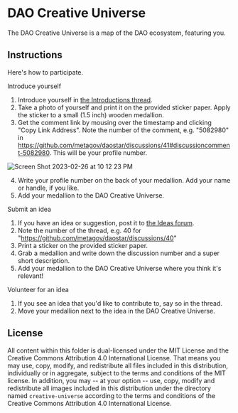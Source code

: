 # DAO Creative Universe
The DAO Creative Universe is a map of the DAO ecosystem, featuring you.

## Instructions
Here's how to participate.

Introduce yourself
1. Introduce yourself in [the Introductions thread](https://github.com/metagov/daostar/discussions/41).
2. Take a photo of yourself and print it on the provided sticker paper. Apply the sticker to a small (1.5 inch) wooden medallion.
3. Get the comment link by mousing over the timestamp and clicking "Copy Link Address". Note the number of the comment, e.g. "5082980" in https://github.com/metagov/daostar/discussions/41#discussioncomment-5082980. This will be your profile number.

![Screen Shot 2023-02-26 at 10 12 23 PM](https://user-images.githubusercontent.com/9309884/221479614-5e3f5c5e-dd6d-4a4a-bacf-0be8f52c12ea.png)

4. Write your profile number on the back of your medallion. Add your name or handle, if you like.
5. Add your medallion to the DAO Creative Universe.

<!-- 6. If your organization is a member of DAOstar One, add a little star. (Other categories will be coming.) -->

Submit an idea
1. If you have an idea or suggestion, post it to [the Ideas forum](https://github.com/metagov/daostar/discussions/categories/ideas).
2. Note the number of the thread, e.g. 40 for "https://github.com/metagov/daostar/discussions/40"
3. Print a sticker on the provided sticker paper.
4. Grab a medallion and write down the discussion number and a super short description.
5. Add your medallion to the DAO Creative Universe where you think it's relevant!

Volunteer for an idea
1. If you see an idea that you'd like to contribute to, say so in the thread.
2. Move your medallion next to the idea in the DAO Creative Universe.

## License
All content within this folder is dual-licensed under the MIT License and the Creative Commons Attribution 4.0 International License. That means you may use, copy, modify, and redistribute all files included in this distribution, individually or in aggregate, subject to the terms and conditions of the MIT license. In addition, you may -- at your option -- use, copy, modify and redistribute all images included in this distribution under the directory named `creative-universe` according to the terms and conditions of the Creative Commons Attribution 4.0 International License.
